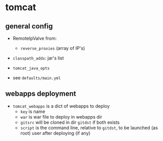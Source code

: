 # tomcat

## general config
* RemoteIpValve from:
  * `reverse_proxies` (array of IP's)

* `classpath_adds`: jar's list

* `tomcat_java_opts`

* see `defaults/main.yml`

## webapps deployment
* `tomcat_webapps` is a dict of webapps to deploy
  * `key` is name
  * `war` is war file to deploy in webapps dir
  * `gitsrc` will be cloned in dir `gitdst` if both exists
  * `script` is the command line, relative to `gitdst`, to be launched (as root) user after deploying (if any)


